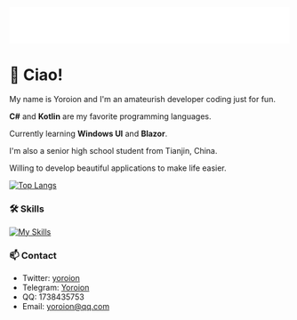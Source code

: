 <p align="center">
<img src="/header.svg" align="center" />
</p>

# 🎉 Ciao!
My name is Yoroion and I'm an amateurish developer coding just for fun.

**C#** and **Kotlin** are my favorite programming languages.

Currently learning **Windows UI** and **Blazor**.
 
I'm also a senior high school student from Tianjin, China. 

Willing to develop beautiful applications to make life easier.

[![Top Langs](https://github-readme-stats.vercel.app/api/top-langs/?username=Yoroion&theme=radical&layout=compact)](https://github.com/anuraghazra/github-readme-stats)

### 🛠️ Skills

[![My Skills](https://skillicons.dev/icons?i=cs,dotnet,kotlin,visualstudio,vscode,svelte)](https://skillicons.dev)

### 📫 Contact

- Twitter: [yoroion](https://twitter.com/yoroion)
- Telegram: [Yoroion](https://t.me/Yoroion)
- QQ: 1738435753
- Email: yoroion@qq.com

